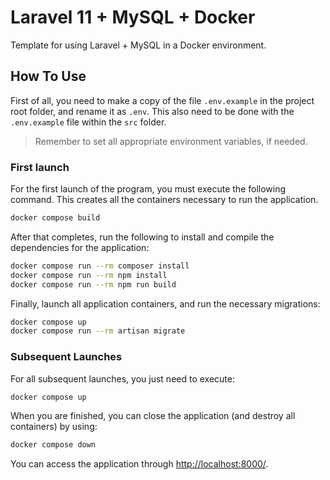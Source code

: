 # Laravel 11 + MySQL + Docker

Template for using Laravel + MySQL in a Docker environment.

## How To Use

First of all, you need to make a copy of the file `.env.example` in the project root folder, and rename it as `.env`. This also need to be done with the `.env.example` file within the `src` folder.

> Remember to set all appropriate environment variables, if needed.

### First launch

For the first launch of the program, you must execute the following command. This creates all the containers necessary to run the application.

```bash
docker compose build
```

After that completes, run the following to install and compile the dependencies for the application:

```bash
docker compose run --rm composer install
docker compose run --rm npm install
docker compose run --rm npm run build
```

Finally, launch all application containers, and run the necessary migrations:

```bash
docker compose up
docker compose run --rm artisan migrate
```

### Subsequent Launches

For all subsequent launches, you just need to execute:

```bash
docker compose up
```

When you are finished, you can close the application (and destroy all containers) by using:

```bash
docker compose down
```

You can access the application through [http://localhost:8000/](http://localhost:8000/).
